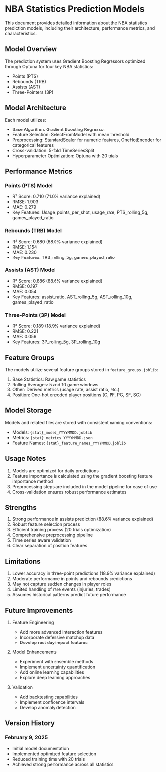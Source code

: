 # NBA Statistics Prediction Models

This document provides detailed information about the NBA statistics prediction models, including their architecture, performance metrics, and characteristics.

## Model Overview

The prediction system uses Gradient Boosting Regressors optimized through Optuna for four key NBA statistics:

- Points (PTS)
- Rebounds (TRB)
- Assists (AST)
- Three-Pointers (3P)

## Model Architecture

Each model utilizes:

- Base Algorithm: Gradient Boosting Regressor
- Feature Selection: SelectFromModel with mean threshold
- Preprocessing: StandardScaler for numeric features, OneHotEncoder for categorical features
- Cross-validation: 5-fold TimeSeriesSplit
- Hyperparameter Optimization: Optuna with 20 trials

## Performance Metrics

### Points (PTS) Model

- R² Score: 0.710 (71.0% variance explained)
- RMSE: 1.903
- MAE: 0.279
- Key Features: Usage, points_per_shot, usage_rate, PTS_rolling_5g, games_played_ratio

### Rebounds (TRB) Model

- R² Score: 0.680 (68.0% variance explained)
- RMSE: 1.154
- MAE: 0.230
- Key Features: TRB_rolling_5g, games_played_ratio

### Assists (AST) Model

- R² Score: 0.886 (88.6% variance explained)
- RMSE: 0.197
- MAE: 0.054
- Key Features: assist_ratio, AST_rolling_5g, AST_rolling_10g, games_played_ratio

### Three-Points (3P) Model

- R² Score: 0.189 (18.9% variance explained)
- RMSE: 0.221
- MAE: 0.056
- Key Features: 3P_rolling_5g, 3P_rolling_10g

## Feature Groups

The models utilize several feature groups stored in `feature_groups.joblib`:

1. Base Statistics: Raw game statistics
2. Rolling Averages: 5 and 10 game windows
3. Other: Derived metrics (usage rate, assist ratio, etc.)
4. Position: One-hot encoded player positions (C, PF, PG, SF, SG)

## Model Storage

Models and related files are stored with consistent naming conventions:

- Models: `{stat}_model_YYYYMMDD.joblib`
- Metrics: `{stat}_metrics_YYYYMMDD.json`
- Feature Names: `{stat}_feature_names_YYYYMMDD.joblib`

## Usage Notes

1. Models are optimized for daily predictions
2. Feature importance is calculated using the gradient boosting feature importance method
3. Preprocessing steps are included in the model pipeline for ease of use
4. Cross-validation ensures robust performance estimates

## Strengths

1. Strong performance in assists prediction (88.6% variance explained)
2. Robust feature selection process
3. Efficient training process (20 trials optimization)
4. Comprehensive preprocessing pipeline
5. Time series aware validation
6. Clear separation of position features

## Limitations

1. Lower accuracy in three-point predictions (18.9% variance explained)
2. Moderate performance in points and rebounds predictions
3. May not capture sudden changes in player roles
4. Limited handling of rare events (injuries, trades)
5. Assumes historical patterns predict future performance

## Future Improvements

1. Feature Engineering
   - Add more advanced interaction features
   - Incorporate defensive matchup data
   - Develop rest day impact features

2. Model Enhancements
   - Experiment with ensemble methods
   - Implement uncertainty quantification
   - Add online learning capabilities
   - Explore deep learning approaches

3. Validation
   - Add backtesting capabilities
   - Implement confidence intervals
   - Develop anomaly detection

## Version History

### February 9, 2025

- Initial model documentation
- Implemented optimized feature selection
- Reduced training time with 20 trials
- Achieved strong performance across all statistics
